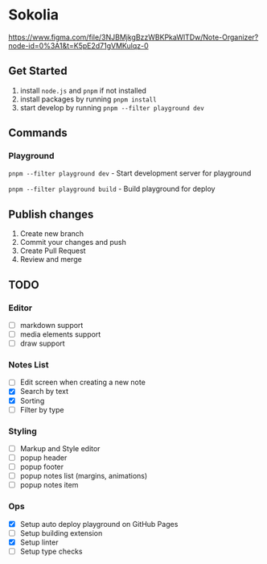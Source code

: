# Sokolia

https://www.figma.com/file/3NJBMjkgBzzWBKPkaWlTDw/Note-Organizer?node-id=0%3A1&t=K5pE2d71gVMKulqz-0

## Get Started 

1. install `node.js` and `pnpm` if not installed
2. install packages by running `pnpm install`
3. start develop by running `pnpm --filter playground dev`

## Commands

### Playground

`pnpm --filter playground dev` - Start development server for playground

`pnpm --filter playground build` - Build playground for deploy

## Publish changes

1. Create new branch
2. Commit your changes and push
3. Create Pull Request
4. Review and merge

## TODO

### Editor

- [ ] markdown support
- [ ] media elements support
- [ ] draw support

### Notes List

- [ ] Edit screen when creating a new note
- [x] Search by text
- [x] Sorting
- [ ] Filter by type

### Styling

- [ ] Markup and Style editor
- [ ] popup header
- [ ] popup footer
- [ ] popup notes list (margins, animations)
- [ ] popup notes item

### Ops

- [x] Setup auto deploy playground on GitHub Pages 
- [ ] Setup building extension
- [x] Setup linter
- [ ] Setup type checks

